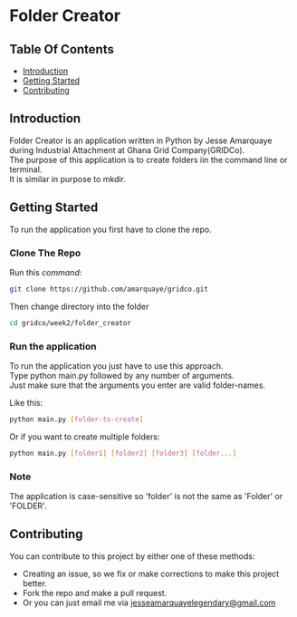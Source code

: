 # Folder Creator

## Table Of Contents
- [Introduction](#introduction)
- [Getting Started](#getting-started)
- [Contributing](#contributing)


## Introduction
Folder Creator is an application written in Python by Jesse Amarquaye during Industrial Attachment at Ghana Grid Company(GRIDCo).<br>
The purpose of this application is to create folders iin the command line or terminal.<br>
It is similar in purpose to mkdir.

## Getting Started
To run the application you first have to clone the repo.

### Clone The Repo
Run this *command*:
```bash
git clone https://github.com/amarquaye/gridco.git
```
Then change directory into the folder
```bash
cd gridco/week2/folder_creator
```

### Run the application
To run the application you just have to use this approach.<br>
Type python main.py followed by any number of arguments.<br>
Just make sure that the arguments you enter are valid folder-names.<br>

Like this:
```bash
python main.py [folder-to-create]
```
Or if you want to create multiple folders:
```bash
python main.py [folder1] [folder2] [folder3] [folder...]
```

### Note
The application is case-sensitive so 'folder' is not the same as 'Folder' or 'FOLDER'. 

## Contributing
You can contribute to this project by either one of these methods:
- Creating an issue, so we fix or make corrections to make this project better.
- Fork the repo and make a pull request.
- Or you can just email me via [jesseamarquayelegendary@gmail.com](mailto:jesseamarquayelegendary@gmail)
